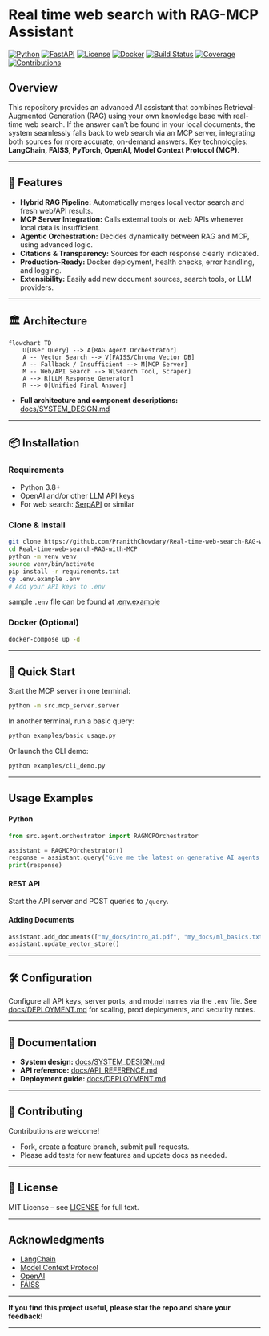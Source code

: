 # Real time web search with RAG-MCP Assistant

[![Python](https://img.shields.io/badge/Python-3.9%2B-blue.svg)](https://www.python.org/) [![FastAPI](https://img.shields.io/badge/FastAPI-Framework-green)](https://fastapi.tiangolo.com/) [![License](https://img.shields.io/badge/License-MIT-yellow.svg)](./LICENSE) [![Docker](https://img.shields.io/badge/Docker-Ready-blue)](https://www.docker.com/) [![Build Status](https://img.shields.io/github/actions/workflow/status/your-repo/your-project/ci.yml?branch=main)](https://github.com/your-repo/your-project/actions) [![Coverage](https://img.shields.io/codecov/c/github/your-repo/your-project)](https://codecov.io/gh/your-repo/your-project) [![Contributions](https://img.shields.io/badge/Contributions-Welcome-brightgreen.svg)](./CONTRIBUTING.md) 


## Overview

This repository provides an advanced AI assistant that combines Retrieval-Augmented Generation (RAG) using your own knowledge base with real-time web search. If the answer can’t be found in your local documents, the system seamlessly falls back to web search via an MCP server, integrating both sources for more accurate, on-demand answers.
Key technologies: **LangChain, FAISS, PyTorch, OpenAI, Model Context Protocol (MCP)**.

***

## 🚀 Features

- **Hybrid RAG Pipeline:** Automatically merges local vector search and fresh web/API results.
- **MCP Server Integration:** Calls external tools or web APIs whenever local data is insufficient.
- **Agentic Orchestration:** Decides dynamically between RAG and MCP, using advanced logic.
- **Citations \& Transparency:** Sources for each response clearly indicated.
- **Production-Ready:** Docker deployment, health checks, error handling, and logging.
- **Extensibility:** Easily add new document sources, search tools, or LLM providers.

***

## 🏛️ Architecture

```mermaid
flowchart TD
    U[User Query] --> A[RAG Agent Orchestrator]
    A -- Vector Search --> V[FAISS/Chroma Vector DB]
    A -- Fallback / Insufficient --> M[MCP Server]
    M -- Web/API Search --> W[Search Tool, Scraper]
    A --> R[LLM Response Generator]
    R --> O[Unified Final Answer]
```

- **Full architecture and component descriptions:** [docs/SYSTEM_DESIGN.md](docs/SYSTEM_DESIGN.md)

***

## 📦 Installation

### Requirements

- Python 3.8+
- OpenAI and/or other LLM API keys
- For web search: [SerpAPI](https://serpapi.com/) or similar


### Clone \& Install

```bash
git clone https://github.com/PranithChowdary/Real-time-web-search-RAG-with-MCP.git
cd Real-time-web-search-RAG-with-MCP
python -m venv venv
source venv/bin/activate
pip install -r requirements.txt
cp .env.example .env
# Add your API keys to .env
```
sample `.env` file can be found at [.env.example](https://github.com/PranithChowdary/Real-time-web-search-RAG-with-MCP/blob/main/.env.example)

### Docker (Optional)

```bash
docker-compose up -d
```


***

## 🚦 Quick Start

Start the MCP server in one terminal:

```bash
python -m src.mcp_server.server
```

In another terminal, run a basic query:

```bash
python examples/basic_usage.py
```

Or launch the CLI demo:

```bash
python examples/cli_demo.py
```


***

## Usage Examples

#### Python

```python
from src.agent.orchestrator import RAGMCPOrchestrator

assistant = RAGMCPOrchestrator()
response = assistant.query("Give me the latest on generative AI agents.")
print(response)
```


#### REST API

Start the API server and POST queries to `/query`.

#### Adding Documents

```python
assistant.add_documents(["my_docs/intro_ai.pdf", "my_docs/ml_basics.txt"])
assistant.update_vector_store()
```


***

## 🛠 Configuration

Configure all API keys, server ports, and model names via the `.env` file. See [docs/DEPLOYMENT.md](docs/DEPLOYMENT.md) for scaling, prod deployments, and security notes.

***

## 📑 Documentation

- **System design:** [docs/SYSTEM_DESIGN.md](docs/SYSTEM_DESIGN.md)
- **API reference:** [docs/API_REFERENCE.md](docs/API_REFERENCE.md)
- **Deployment guide:** [docs/DEPLOYMENT.md](docs/DEPLOYMENT.md)

***

## 🤝 Contributing

Contributions are welcome!

- Fork, create a feature branch, submit pull requests.
- Please add tests for new features and update docs as needed.

***

## 📄 License

MIT License – see [LICENSE](LICENSE) for full text.

***

## Acknowledgments

- [LangChain](https://github.com/langchain-ai/langchain)
- [Model Context Protocol](https://github.com/modelcontextprotocol)
- [OpenAI](https://openai.com)
- [FAISS](https://github.com/facebookresearch/faiss)

***

**If you find this project useful, please star the repo and share your feedback!**

***
